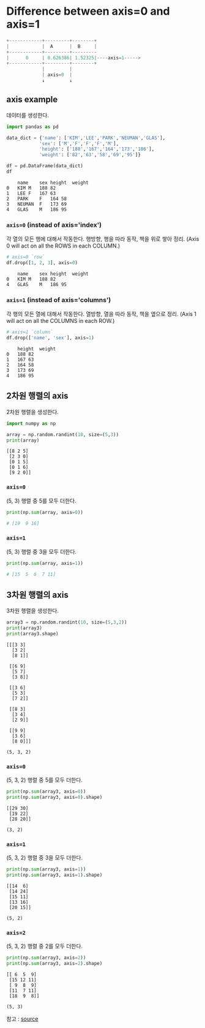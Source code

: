 # Difference between axis=0 and axis=1

```python
+------------+---------+--------+
|            |  A      |  B     |
+------------+---------+---------
|      0     | 0.626386| 1.52325|----axis=1----->
+------------+---------+--------+
             |         |
             | axis=0  |
             ↓         ↓
```

## axis example

데이터를 생성한다.

```python
import pandas as pd

data_dict = {'name': ['KIM','LEE','PARK','NEUMAN','GLAS'],
            'sex': ['M','F','F','F','M'],
            'height': ['188','167','164','173','186'],
            'weight': ['82','63','58','69','95']}

df = pd.DataFrame(data_dict)
df
```

```
	name	sex	height	weight
0	KIM	M	188	82
1	LEE	F	167	63
2	PARK	F	164	58
3	NEUMAN	F	173	69
4	GLAS	M	186	95
```

### `axis=0` (instead of axis='index')

각 열의 모든 행에 대해서 작동한다. 행방향, 행을 따라 동작, 책을 위로 쌓아 정리. (Axis 0 will act on all the ROWS in each COLUMN.)

```python
# axis=0 `row`
df.drop([1, 2, 3], axis=0)
```

```
	name	sex	height	weight
0	KIM	M	188	82
4	GLAS	M	186	95
```

### `axis=1` (instead of axis='columns')

각 행의 모든 열에 대해서 작동한다. 열방향, 열을 따라 동작, 책을 옆으로 정리. (Axis 1 will act on all the COLUMNS in each ROW.)

```python
# axis=1 `column`
df.drop(['name', 'sex'], axis=1)
```

```
	height	weight
0	188	82
1	167	63
2	164	58
3	173	69
4	186	95
```

## 2차원 행렬의 axis

2차원 행렬을 생성한다.

```python
import numpy as np

array = np.random.randint(10, size=(5,3))
print(array)
```

```
[[8 2 5]
 [2 3 0]
 [0 1 5]
 [0 1 6]
 [9 2 0]]
```

### `axis=0`

(5, 3) 행렬 중 5를 모두 더한다.

```python
print(np.sum(array, axis=0))

# [19  9 16]
```

### `axis=1`

(5, 3) 행렬 중 3을 모두 더한다.

```python
print(np.sum(array, axis=1))

# [15  5  6  7 11]
```

## 3차원 행렬의 axis

3차원 행렬을 생성한다.

```python
array3 = np.random.randint(10, size=(5,3,2))
print(array3)
print(array3.shape)
```

```
[[[3 3]
  [3 2]
  [8 1]]

 [[6 9]
  [5 7]
  [3 8]]

 [[3 6]
  [5 3]
  [7 2]]

 [[8 3]
  [3 4]
  [2 9]]

 [[9 9]
  [3 6]
  [8 0]]]

(5, 3, 2)
```

### `axis=0`

(5, 3, 2) 행렬 중 5를 모두 더한다.

```python
print(np.sum(array3, axis=0))
print(np.sum(array3, axis=0).shape)
```

```
[[29 30]
 [19 22]
 [28 20]]

(3, 2)
```

### `axis=1`

(5, 3, 2) 행렬 중 3을 모두 더한다.

```python
print(np.sum(array3, axis=1))
print(np.sum(array3, axis=1).shape)
```

```
[[14  6]
 [14 24]
 [15 11]
 [13 16]
 [20 15]]

(5, 2)
```

### `axis=2`

(5, 3, 2) 행렬 중 2를 모두 더한다.

```python
print(np.sum(array3, axis=2))
print(np.sum(array3, axis=2).shape)
```

```
[[ 6  5  9]
 [15 12 11]
 [ 9  8  9]
 [11  7 11]
 [18  9  8]]

(5, 3)
```

참고 : [source](https://stackoverflow.com/questions/22149584/what-does-axis-in-pandas-mean)